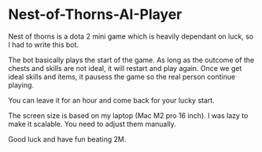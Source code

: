 # Nest-of-Thorns-AI-Player
Nest of thorns is a dota 2 mini game which is heavily dependant on luck, so I had to write this bot.

The bot basically plays the start of the game. As long as the outcome of the chests and skills are not ideal, it will restart and play again. Once we get ideal skills and items, it pausess the game so the real person continue playing.

You can leave it for an hour and come back for your lucky start.

The screen size is based on my laptop (Mac M2 pro 16 inch). I was lazy to make it scalable. You need to adjust them manually.

Good luck and have fun beating 2M.
